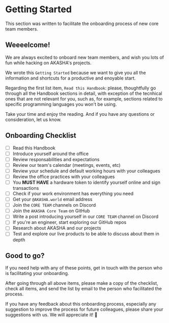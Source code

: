 # Getting Started

This section was written to facilitate the onboarding process of new core team members.

## Weeeelcome!

We are always excited to onboard new team members, and wish you lots of fun while hacking on AKASHA's projects.

We wrote this `Getting Started` because we want to give you all the information and shortcuts for a productive and enoyable start. 

Regarding the first list item, `Read this Handbook`: please, thoughtfully go through all the Handbook sections in detail, with exception of the tecnhical ones that are not relevant for you, such as, for example, sections related to specific programming languages you won't be using. 

Take your time and enjoy the reading. And if you have any questions or consideration, let us know.

## Onboarding Checklist

- [ ] Read this Handbook
- [ ] Introduce yourself around the office
- [ ] Review responsabilities and expectations
- [ ] Review our team's calendar (meetings, events, etc)
- [ ] Review your schedule and default working hours with your colleagues
- [ ] Review the office practices with your colleagues
- [ ] You **MUST HAVE** a hardware token to identify yourself online and sign transactions
- [ ] Check if your work environment has everything you need
- [ ] Get your `@AKASHA.world` email address
- [ ] Join the `CORE TEAM` channels on Discord
- [ ] Join the `AKASHA Core Team` on GitHub
- [ ] Write a post introducing yourself in our `CORE TEAM` channel on Discord
- [ ] If you're an engineer, start exploring our GitHub repos 
- [ ] Research about AKASHA and our projects 
- [ ] Test and explore our live products to be able to discuss about them in depth

## Good to go? 
If you need help with any of these points, get in touch with the person who is facilitating your onboarding.

After going through all above items, please make a copy of the checklist, check all items, and send the list by email to the person who facilitated the process. 

If you have any feedback about this onboarding process, especially any suggestion to improve the process for future colleagues, please share your suggestions with us. We will appreciate it! :pray: